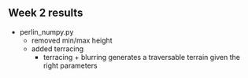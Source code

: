 ## Week 2 results

- perlin_numpy.py
  - removed min/max height
  - added terracing
    - terracing + blurring generates a traversable terrain given the right parameters